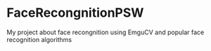 # FaceRecongnitionPSW
My project about face recongnition using EmguCV and popular face recognition algorithms 
